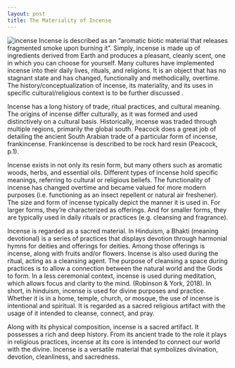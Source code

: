 ```yaml
---
layout: post
title: The Materiality of Incense
---
```

![incense](https://imagescdn.simons.ca/images/17463-2222100-99-A1_3/teakwood-tobacco-incense-sticks-set-of-15.jpg?__=3)
Incense is described as an “aromatic biotic material that releases fragmented smoke upon burning it”. Simply, incense is made up of ingredients derived from Earth and produces a pleasant, cleanly scent, one in which you can choose for yourself. Many cultures have implemented incense into their daily lives, rituals, and religions. It is an object that has no stagnant state and has changed, functionally and methodically, overtime. The history/conceptualization of incense, its materiality, and its uses in specific cultural/religious context is to be further discussed . 

Incense has a long history of trade, ritual practices, and cultural meaning. The origins of incense differ culturally, as it was formed and used distinctively on a cultural basis. Historically, incense was traded through multiple regions, primarily the global south. Peacock does a great job of detailing the ancient South Arabian trade of a particular form of incense, frankincense. Frankincense is described to be rock hard resin (Peacock, p.1). 

Incense exists in not only its resin form, but many others such as aromatic woods, herbs, and essential oils. Different types of incense hold specific meanings, referring to cultural or religious beliefs. The functionality of incense has changed overtime and became valued for more modern purposes (i.e. functioning as an insect repellent or natural air freshener). The size and form of incense typically depict the manner it is used in. For larger forms, they’re characterized as offerings. And for smaller forms, they are typically used in daily rituals or practices (e.g. cleansing and fragrance). 

Incense is regarded as a sacred material. In Hinduism, a Bhakti (meaning devotional) is a series of practices that displays devotion through harmonial hymns for deities and offerings for deities. Among those offerings is incense, along with fruits and/or flowers. Incense is also used during the ritual, acting as a cleansing agent. The purpose of cleansing a space during practices is to allow a connection between the natural world and the Gods to form. In a less ceremonial context, incense is used during meditation, which allows focus and clarity to the mind. (Robinson & York, 2018). In short, in hinduism, incense is used for divine purposes and practice. Whether it is in a home, temple, church, or mosque, the use of incense is intentional and spiritual. It is regarded as a sacred religious artifact with the usage of it intended to cleanse, connect, and pray. 

 Along with its physical composition, incense is a sacred artifact. It possesses a rich and deep history. From its ancient trade to the role it plays in religious practices, incense at its core is intended to connect our world with the divine. Incense is a versatile material that symbolizes divination, devotion, cleanliness, and sacredness. 
